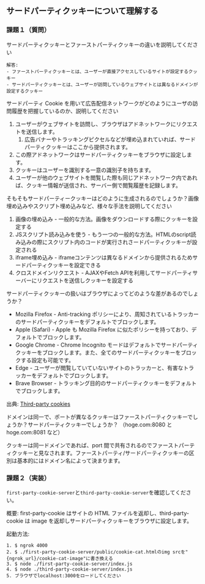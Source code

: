 ## サードパーティクッキーについて理解する

### 課題１（質問）

サードパーティクッキーとファーストパーティクッキーの違いを説明してください

```
解答:
- ファーストパーティクッキーとは、ユーザーが直接アクセスしているサイトが設定するクッキー
- サードパーティクッキーとは、ユーザーが訪問しているウェブサイトとは異なるドメインが設定するクッキー
```

サードパーティ Cookie を用いて広告配信ネットワークがどのようにユーザの訪問履歴を把握しているのか、説明してください

1. ユーザーがウェブサイトを訪問し、ブラウザはアドネットワークにリクエストを送信します。
   1. 広告バナーやトラッキングピクセルなどが埋め込まれていれば、サードパーティクッキーはここから提供されます。
2. この際アドネットワークはサードパーティクッキーをブラウザに設定します。
3. クッキーはユーザーを識別する一意の識別子を持ちます。
4. ユーザーが他のウェブサイトを閲覧した際も同じアドネットワーク内であれば、クッキー情報が送信され、サーバー側で閲覧履歴を記録します。

そもそもサードパーティークッキーはどのように生成されるのでしょうか？画像埋め込みやスクリプト埋め込みなど、様々な手法を説明してください
1. 画像の埋め込み - 一般的な方法。画像をダウンロードする際にクッキーを設定する
2. JSスクリプト読み込みを使う - もう一つの一般的な方法。HTMLのscript読み込みの際にスクリプト内のコードが実行されさードパーティクッキーが設定される
3. iframe埋め込み - iframeコンテンツは異なるドメインから提供されるためサードパーティクッキーを設定できる
4. クロスドメインリクエスト - AJAXやFetch APIを利用してサードパーティサーバーにリクエストを送信しクッキーを設定する

サードパーティクッキーの扱いはブラウザによってどのような差があるのでしょうか？

- Mozilla Firefox - Anti-tracking ポリシーにより、周知されているトラッカーのサードパーティクッキーをデフォルトでブロックします。
- Apple (Safari) - Apple も Mozilla Firefox に似たポリシーを持っており、デフォルトでブロックします。
- Google Chrome - Chrome Incognito モードはデフォルトでサードパーティクッキーをブロックします。また、全てのサードパーティクッキーをブロックする設定も可能です。
- Edge - ユーザーが閲覧していていないサイトのトラッカーと、有害なトラッカーをデフォルトでブロックします。
- Brave Browser - トラッキング目的のサードパーティクッキーをデフォルトでブロックします。

出典: [Third-party cookies](https://developer.mozilla.org/en-US/docs/Web/Privacy/Third-party_cookies)

ドメインは同一で、ポートが異なるクッキーはファーストパーティクッキーでしょうか？サードパーティクッキーでしょうか？
（hoge.com:8080 と hoge.com:8081 など）

クッキーは同一ドメインであれば、port 間で共有されるのでファーストパーティクッキーと見なされます。ファーストパーティ/サードパーティクッキーの区別は基本的にはドメイン名によって決まります。

### 課題２（実装）

`first-party-cookie-server`と`third-party-cookie-server`を確認してください。

概要: first-party-cookie はサイトの HTML ファイルを返却し、third-party-cookie は image を返却しサードパーティクッキーをブラウザに設定します。

起動方法:

```
1. $ ngrok 4000
2. $ ./first-party-cookie-server/public/cookie-cat.htmlのimg srcを"{ngrok_url}/cookie-cat-image"に書き換える
3. $ node ./first-party-cookie-server/index.js
4. $ node ./third-party-cookie-server/index.js
5. ブラウザでlocalhost:3000をロードしてください
```
